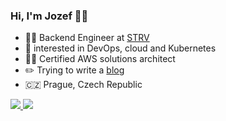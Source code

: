 ### Hi, I'm Jozef 👋🏻

- 👨‍💻 Backend Engineer at [STRV](https://strv.com)
- 🐳 interested in DevOps, cloud and Kubernetes
- 👨‍🎓 Certified AWS solutions architect
- ✏️ Trying to write a [blog](https://jozefcipa.com/blog)
- 🇨🇿 Prague, Czech Republic


<a href="https://www.linkedin.com/in/jozefcipa/">
  <img src="https://user-images.githubusercontent.com/11503453/155901337-1a415773-55a0-4ca7-8fa1-54d396546565.png">
</a>

<a href="https://twitter.com/jozef_cipa">
  <img src="https://user-images.githubusercontent.com/11503453/155901356-cea994c4-c70e-40f7-a5be-f4e7bcca8a64.png">
</a>
